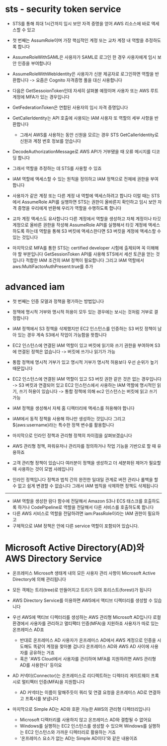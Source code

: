 # sts - security token service
- STS를 통해 최대 1시간까지 임시 보안 자격 증명을 얻어 AWS 리소스에 바로 액세스할 수 있고
- 첫 번째는 AssumRole이며 가장 핵심적인 계정 또는 교차 계정 내 역할을 추정하도록 합니다
- AssumeRoleWithSAML은 사용자가 SAML로 로그인 한 경우 사용자에게 임시 보안 인증을 부여합니다
- AssumeRoleWithWebIdentity은 사용자가 신분 제공자로 로그인하면 역할을 반환합니다  -> 요즘은 Cognito 자격증명 풀을 대신 사용합니다
- 다음은 GetSessoionToken인데 자세히 살펴볼 예정이며 사용자 또는 AWS 루트 계정에 MFA가 있는 경우입니다
- GetFederationToken은 연합된 사용자의 임시 자격 증명입니다
- GetCallerIdentity는 API 호출에 사용되는 IAM 사용자 또 역할의 세부 사항을 반환합니다
  - 그래서 AWS를 사용하는 동안 신원을 모르는 경우 STS GetCallerIdentity로 신원과 계정 번호 정보를 얻습니다
- DecodeAuthorizationMessage로 AWS API가 거부됐을 때 오류 메시지를 디코딩 합니다

- 그래서 역할을 추정하는 데 STS를 사용할 수 있죠
- IAM 역할에 액세스할 수 있는 원칙을 정의하고 IAM 정책으로 전체에 권한을 부여합니다
- 사용자가 같은 계정 또는 다른 계정 내 역할에 액세스하려고 합니다 이럴 때는 STS에서 AssumeRole API를 실행하면 STS는 권한이 올바른지 확인하고 임시 보안 자격 증명을 우리에게 반환해 우리가 역할을 수행하도록 합니다
- 교차 계정 액세스도 유사합니다 다른 계정에서 역할을 생성하고 자체 계정이나 타깃 계정으로 올바른 권한을 작성해 AssumeRole API를 실행해서 타깃 계정에 액세스하도록 하는데 역할을 통해 S3 버킷에 액세스한다면 S3 버킷을 계정에 액세스할 수 있는 것입니다
- 마지막으로 MFA를 통한 STS는 certified developer 시험에 출제되며 꼭 이해해야 할 부분입니다 GetSessionToken API를 사용해 STS에서 세션 토큰을 얻는 것입니다 적합한 IAM 조건의 IAM 정책이 필요합니다 그리고 IAM 역할에서aws:MultiFactorAuthPresent:true를 추가

# advanced iam
- 첫 번째는 인증 모델과 정책을 평가하는 방법입니다
- 정책에 명시적 거부와 명시적 허용이 모두 있는 경우에는 보시는 것처럼 거부로 결정합니다
- IAM 정책에서 S3 정책을 삭제했지만 EC2 인스턴스를 인증하는 S3 버킷 정책이 남아 있는 경우 계속 S3에서 작업이 가능함을 뜻합니다
- EC2 인스턴스에 연결된 IAM 역할이 있고 버킷에 읽기와 쓰기 권한을 부여하며 S3에 연결된 정책은 없습니다 -> 버킷에 쓰기나 읽기가 가능
- 통합 정책에 명시적 거부가 있고 명시적 거부가 명시적 허용보다 우선 순위가 높기 때문입니다
- EC2 인스턴스에 연결된 IAM 역할이 있고 S3 버킷 권한 같은 것은 없는 경우입니다 -> S3 버킷과 연결되어 있고 EC2 인스턴스에서 사용하는 IAM 역할에 명시적인 읽기, 쓰기 허용이 있습니다 -> 통합 정책에 의해 ec2 인스턴스는 버킷에 읽고 쓰기 가능
- IAM 정책을 생성해서 자체 홈 디렉터리에 액세스를 허용해야 합니다
- IAM에서 동적 정책을 사용해 하나만 생성하는 것입니다 그리고 ${aws:username}라는 특수한 정책 변수를 활용합니다

- 마지막으로 인라인 정책과 관리형 정책의 차이점을 살펴보겠습니다
- AWS 관리형 정책, 파워유저나 관리자를 정의하거나 작업 기능을 기반으로 할 때 유용하죠
- 고객 관리형 정책이 있습니다 여러분이 정책을 생성하고 더 세분화된 제어가 필요할 때 사용하는 것이 모범 사례입니다
-  인라인 정책입니다 정책과 법칙 간의 완전한 일대일 관계로 버전 관리나 롤백을 할 수 없고 쉽게 변경할 수 없습니다 그래서 IAM 법칙을 삭제하면 정책도 삭제됩니다
---
- IAM 역할을 생성한 람다 함수에 전달해서 Amazon S3나 ECS 태스크를 호출하도록 하거나 CodePipeline로 역할을 전달해서 다른 서비스를 호출하도록 합니다
- 다른 AWS 서비스로 역할을 전달하려면 iam:PassRole이라는 IAM 권한이 필요하고
- 구체적으로 IAM 정책은 안에 다른 service 역할이 포함되어 있습니다.

# Microsoft Active Directory(AD)와 AWS Directory Service
- 온프레미스 Microsoft 생태계 내의 모든 사용자 관리 사항이 Microsoft Active Directory에 의해 관리됩니다
- 모든 객체는 트리(tree)로 만들어지고 트리가 모여 포리스트(forest)가 됩니다

- AWS Directory Service를 이용하면 AWS에서 액티브 디렉터리를 생성할 수 있습니다
- 우선 AWS에 액티브 디렉터리를 생성하는 AWS 관리형 Microsoft AD입니다 로컬 환경에서 사용자를 관리하고 멀티팩터 인증(MFA)을 지원하죠 사용자가 따로 있는 온프레미스 AD죠
  - 반대로 온프레미스 AD 사용자가 온프레미스 AD에서 AWS 계정으로 인증을 시도해도 똑같이 계정을 찾아볼 겁니다 온프레미스 AD와 AWS AD 사이에 사용자를 공유하는 거죠
  - 혹은 'AWS Cloud에서 사용자를 관리하며 MFA를 지원하려면 AWS 관리형 AD를 사용한다' 등이요


- AD 커넥터(Connector)는 온프레미스로 리디렉트하는 디렉터리 게이트웨이 프록시로 멀티팩터 인증(MFA)을 지원합니다
  - AD 커넥터는 이름이 말해주듯이 쿼리 및 연결 요청을 온프레미스 AD로 연결하고 프록시를 보냅니다
    
- 마지막으로 Simple AD는 AD와 호환 가능한 AWS의 관리형 디렉터리입니다
  - Microsoft 디렉터리를 사용하지 않고 온프레미스 AD와 결합될 수 없어요
  - Windows를 실행하는 EC2 인스턴스를 생성할 수 있으며 Windows를 실행하는 EC2 인스턴스와 가까운 디렉터리로 활용하는 거죠
  - '온프레미스 요소가 없는 AD는 Simple AD이다'와 같은 내용이죠
